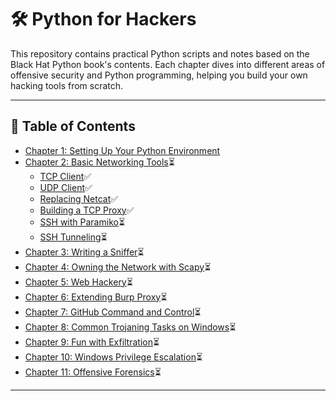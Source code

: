 # 🛠️ Python for Hackers

This repository contains practical Python scripts and notes based on the Black Hat Python book's contents. Each chapter dives into different areas of offensive security and Python programming, helping you build your own hacking tools from scratch.


---

## 📘 Table of Contents

- [Chapter 1: Setting Up Your Python Environment]()
- [Chapter 2: Basic Networking Tools](./Chapter%202.%20Basic%20Networking%20Tools/)⏳
  - [TCP Client](./Chapter%202.%20Basic%20Networking%20Tools/tcp_client.py)✅
  - [UDP Client](./Chapter%202.%20Basic%20Networking%20Tools/udp_client.py)✅
  - [Replacing Netcat](./Chapter%202.%20Basic%20Networking%20Tools/replacing_netcat.py)✅ 
  - [Building a TCP Proxy](./tcp_proxy.py)✅
  - [SSH with Paramiko](./ssh_paramiko.py)⏳
  - [SSH Tunneling](./ssh_tunneling.py)⏳
- [Chapter 3: Writing a Sniffer](#chapter-3-writing-a-sniffer)⏳
- [Chapter 4: Owning the Network with Scapy](#chapter-4-owning-the-network-with-scapy)⏳
- [Chapter 5: Web Hackery](#chapter-5-web-hackery)⏳
- [Chapter 6: Extending Burp Proxy](#chapter-6-extending-burp-proxy)⏳
- [Chapter 7: GitHub Command and Control](#chapter-7-github-command-and-control)⏳
- [Chapter 8: Common Trojaning Tasks on Windows](#chapter-8-common-trojaning-tasks-on-windows)⏳
- [Chapter 9: Fun with Exfiltration](#chapter-9-fun-with-exfiltration)⏳
- [Chapter 10: Windows Privilege Escalation](#chapter-10-windows-privilege-escalation)⏳
- [Chapter 11: Offensive Forensics](#chapter-11-offensive-forensics)⏳

---

